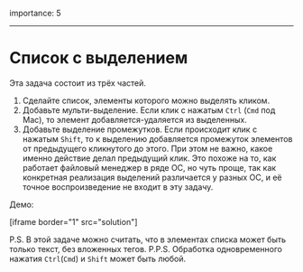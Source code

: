 importance: 5

---

# Список с выделением

Эта задача состоит из трёх частей.

1. Сделайте список, элементы которого можно выделять кликом.
2. Добавьте мульти-выделение. Если клик с нажатым <code class="key">Ctrl</code> (<code class="key">Cmd</code> под Mac), то элемент добавляется-удаляется из выделенных.
3. Добавьте выделение промежутков. Если происходит клик с нажатым <code class="key">Shift</code>, то к выделению добавляется промежуток элементов от предыдущего кликнутого до этого. При этом не важно, какое именно действие делал предыдущий клик.
Это похоже на то, как работает файловый менеджер в ряде ОС, но чуть проще, так как конкретная реализация выделений различается у разных ОС, и её точное воспроизведение не входит в эту задачу.

Демо:

[iframe border="1" src="solution"]

P.S. В этой задаче можно считать, что в элементах списка может быть только текст, без вложенных тегов.
P.P.S. Обработка одновременного нажатия <code class="key">Ctrl</code>(<code class="key">Cmd</code>) и <code class="key">Shift</code> может быть любой.
